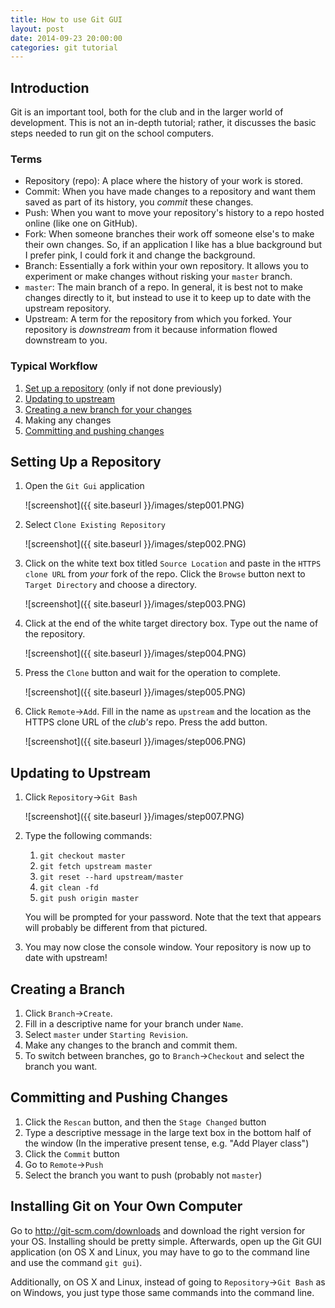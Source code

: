 ```yaml
---
title: How to use Git GUI
layout: post
date: 2014-09-23 20:00:00
categories: git tutorial
---
```


## Introduction

Git is an important tool, both for the club and in the larger world of development. This is not an in-depth tutorial; rather, it discusses the basic steps needed to run git on the school computers.

### Terms
* Repository (repo): A place where the history of your work is stored.
* Commit: When you have made changes to a repository and want them saved as part of its history, you *commit* these changes.
* Push: When you want to move your repository's history to a repo hosted online (like one on GitHub).
* Fork: When someone branches their work off someone else's to make their own changes. So, if an application I like has a blue background but I prefer pink, I could fork it and change the background.
* Branch: Essentially a fork within your own repository. It allows you to experiment or make changes without risking your `master` branch.
* `master`: The main branch of a repo. In general, it is best not to make changes directly to it, but instead to use it to keep up to date with the upstream repository.
* Upstream: A term for the repository from which you forked. Your repository is *downstream* from it because information flowed downstream to you.

### Typical Workflow

1. [Set up a repository](#setting-up-a-repository) (only if not done previously)
2. [Updating to upstream](#updating-to-upstream)
3. [Creating a new branch for your changes](#creating-a-branch)
4. Making any changes
5. [Committing and pushing changes](#committing-and-pushing-changes)


## Setting Up a Repository

1. Open the `Git Gui` application

    ![screenshot]({{ site.baseurl }}/images/step001.PNG)

2. Select `Clone Existing Repository`

    ![screenshot]({{ site.baseurl }}/images/step002.PNG)

3. Click on the white text box titled `Source Location` and paste in the `HTTPS clone URL` from *your* fork of the repo. Click the `Browse` button next to `Target Directory` and choose a directory.

    ![screenshot]({{ site.baseurl }}/images/step003.PNG)

4. Click at the end of the white target directory box. Type out the name of the repository.

    ![screenshot]({{ site.baseurl }}/images/step004.PNG)

5. Press the `Clone` button and wait for the operation to complete.

    ![screenshot]({{ site.baseurl }}/images/step005.PNG)

6. Click `Remote`&rarr;`Add`. Fill in the name as `upstream` and the location as the HTTPS clone URL of the *club's* repo. Press the add button.

    ![screenshot]({{ site.baseurl }}/images/step006.PNG)

## Updating to Upstream

1. Click `Repository`&rarr;`Git Bash`

    ![screenshot]({{ site.baseurl }}/images/step007.PNG)

2. Type the following commands:

    1. `git checkout master`
    2. `git fetch upstream master`
    3. `git reset --hard upstream/master`
    4. `git clean -fd`
    5. `git push origin master`
    
    You will be prompted for your password. Note that the text that appears will probably be different from that pictured.

    <!--![screenshot]({{ site.baseurl }}/images/step008.PNG)-->

3. You may now close the console window. Your repository is now up to date with upstream!

## Creating a Branch

1. Click `Branch`&rarr;`Create`.
2. Fill in a descriptive name for your branch under `Name`.
3. Select `master` under `Starting Revision`.
4. Make any changes to the branch and commit them.
5. To switch between branches, go to `Branch`&rarr;`Checkout` and select the branch you want.

## Committing and Pushing Changes

1. Click the `Rescan` button, and then the `Stage Changed` button
2. Type a descriptive message in the large text box in the bottom half of the window (In the imperative present tense, e.g. "Add Player class")
3. Click the `Commit` button
4. Go to `Remote`&rarr;`Push`
5. Select the branch you want to push (probably not `master`)

## Installing Git on Your Own Computer

Go to http://git-scm.com/downloads and download the right version for your OS. Installing should be pretty simple. Afterwards, open up the Git GUI application (on OS X and Linux, you may have to go to the command line and use the command `git gui`).

Additionally, on OS X and Linux, instead of going to `Repository`&rarr;`Git Bash` as on Windows, you just type those same commands into the command line.

